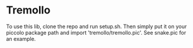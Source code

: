 
# Tremollo

To use this lib, clone the repo and run setup.sh. Then simply put it on your piccolo package path and import 'tremollo/tremollo.pic'. See snake.pic for an example.